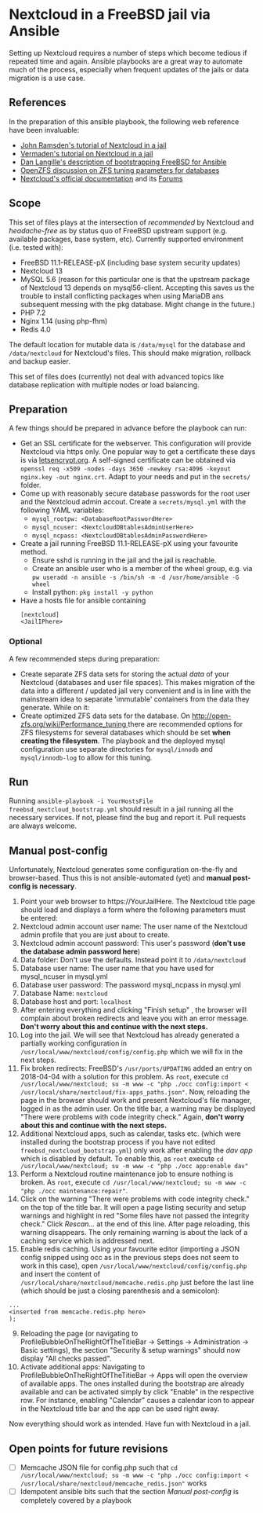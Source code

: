 ﻿# Nextcloud in a FreeBSD jail via Ansible
Setting up Nextcloud requires a number of steps which become tedious if repeated time and again. Ansible playbooks are a great way to automate much of the process, especially when frequent updates of the jails or data migration is a use case.

## References
In the preparation of this ansible playbook, the following web reference have been invaluable:
 - [John Ramsden's tutorial of Nextcloud in a jail](https://ramsdenj.com/2017/06/05/nextcloud-in-a-jail-on-freebsd.html)
 - [Vermaden's tutorial on Nextcloud in a jail](https://vermaden.wordpress.com/2018/04/04/nextcloud-13-on-freebsd/)
 - [Dan Langille's description of bootstrapping FreeBSD for Ansible](http://dan.langille.org/2013/12/22/creating-a-new-ansible-node/)
 - [OpenZFS discussion on ZFS tuning parameters for databases](http://open-zfs.org/wiki/Performance_tuning)
 - [Nextcloud's official documentation](https://docs.nextcloud.com/) and its [Forums](https://help.nextcloud.com/)

## Scope
This set of files plays at the intersection of _recommended_ by Nextcloud and _headache-free_ as by status quo of FreeBSD upstream support (e.g. available packages, base system, etc).
Currently supported environment (i.e. tested with):
 - FreeBSD 11.1-RELEASE-pX (including base system security updates)
 - Nextcloud 13
 - MySQL 5.6 (reason for this particular one is that the upstream package of Nextcloud 13 depends on mysql56-client. Accepting this saves us the trouble to install conflicting packages when using MariaDB ans subsequent messing with the pkg database. Might change in the future.)
 - PHP 7.2
 - Nginx 1.14 (using php-fhm)
 - Redis 4.0

The default location for mutable data is `/data/mysql` for the database and `/data/nextcloud` for Nextcloud's files. This should make migration, rollback and backup easier.

This set of files does (currently) not deal with advanced topics like database replication with multiple nodes or load balancing.

## Preparation
A few things should be prepared in advance before the playbook can run:
 - Get an SSL certificate for the webserver. This configuration will provide Nextcloud via https only. One popular way to get a certificate these days is via [letsencrypt.org](https://letsencrypt.org/). A self-signed certificate can be obtained via `openssl req -x509 -nodes -days 3650 -newkey rsa:4096 -keyout nginx.key -out nginx.crt`. Adapt to your needs and put in the `secrets/` folder.
 - Come up with reasonably secure database passwords for the root user and the Nextcloud admin accout. Create a `secrets/mysql.yml` with the following YAML variables:
   - `mysql_rootpw: <DatabaseRootPasswordHere>`
   - `mysql_ncuser: <NextcloudDBtablesAdminUserHere>`
   - `mysql_ncpass: <NextcloudDBtablesAdminPasswordHere>`
 - Create a jail running FreeBSD 11.1-RELEASE-pX using your favourite method.
   - Ensure sshd is running in the jail and the jail is reachable.
   - Create an ansible user who is a member of the wheel group, e.g. via `pw useradd -n ansible -s /bin/sh -m -d /usr/home/ansible -G wheel`
   - Install python: `pkg install -y python`
 - Have a hosts file for ansible containing
   ```
   [nextcloud]
   <JailIPhere>
   ```

### Optional
A few recommended steps during preparation:
- Create separate ZFS data sets for storing the actual *data* of your Nextcloud (databases and user file spaces). This makes migration of the data into a different / updated jail very convenient and is in line with the mainstream idea to separate 'immutable' containers from the data they generate. While on it:
- Create optimized ZFS data sets for the database. On [http://open-zfs.org/wiki/Performance_tuning
](http://open-zfs.org/wiki/Performance_tuning) there are recommended options for ZFS filesystems for several databases which should be set **when creating the filesystem**. The playbook and the deployed mysql configuration use separate directories for `mysql/innodb` and `mysql/innodb-log` to allow for this tuning.

## Run
Running `ansible-playbook -i YourHostsFile freebsd_nextcloud_bootstrap.yml` should result in a jail running all the necessary services. If not, please find the bug and report it. Pull requests are always welcome.

## Manual post-config
Unfortunately, Nextcloud generates some configuration on-the-fly and browser-based.
Thus this is not ansible-automated (yet) and **manual post-config is necessary**.
1. Point your web browser to https://YourJailHere. The Nextcloud title page should load and displays a form where the following parameters must be entered:
  1. Nextcloud admin account user name: The user name of the Nextcloud admin profile that you are just about to create.
  2. Nextcloud admin account password: This user's password (**don't use the database admin password here**)
  3. Data folder: Don't use the defaults. Instead point it to `/data/nextcloud`
  4. Database user name: The user name that you have used for mysql_ncuser in mysql.yml
  5. Database user password: The password mysql_ncpass in mysql.yml
  6. Database Name: `nextcloud`
  7. Database host and port: `localhost`
2. After entering everything and clicking "Finish setup" , the browser will complain about broken redirects and leave you with an error message. **Don't worry about this and continue with the next steps.**
3. Log into the jail. We will see that Nextcloud has already generated a partially working configuration in `/usr/local/www/nextcloud/config/config.php` which we will fix in the next steps.
4. Fix broken redirects: FreeBSD's `/usr/ports/UPDATING` added an entry on 2018-04-04 with a solution for this problem. As `root`, execute `cd /usr/local/www/nextcloud; su -m www -c "php ./occ config:import < /usr/local/share/nextcloud/fix-apps_paths.json"`. Now, reloading the page in the browser should work and present Nextcloud's file manager, logged in as the admin user. On the title bar, a warning may be displayed "There were problems with code integrity check." Again, **don't worry about this and continue with the next steps.**
5. Additional Nextcloud apps, such as calendar, tasks etc. (which were installed during the bootstrap process if you have not edited `freebsd_nextcloud_bootstrap.yml`) only work after enabling the _dav app_ which is disabled by default. To enable this, as `root` execute `cd /usr/local/www/nextcloud; su -m www -c "php ./occ app:enable dav"`
6. Perform a Nextcloud routine maintenance job to ensure nothing is broken. As `root`, execute `cd /usr/local/www/nextcloud; su -m www -c "php ./occ maintenance:repair"`.
7. Click on the warning "There were problems with code integrity check." on the top of the title bar. It will open a page listing security and setup warnings and highlight in red "Some files have not passed the integrity check." Click _Rescan..._ at the end of this line. After page reloading, this warning disappears. The only remaining warning is about the lack of a caching service which is addressed next.
8. Enable redis caching. Using your favourite editor (importing a JSON config snipped using occ as in the previous steps does not seem to work in this case), open `/usr/local/www/nextcloud/config/config.php` and insert the content of `/usr/local/share/nextcloud/memcache.redis.php` just before the last line (which should be just a closing parenthesis and a semicolon):
```
...
<inserted from memcache.redis.php here>
);
```
9. Reloading the page (or navigating to ProfileBubbleOnTheRightOfTheTitieBar -> Settings -> Administration -> Basic settings), the section "Security & setup warnings" should now display "All checks passed".
10. Activate additional apps: Navigating to ProfileBubbleOnTheRightOfTheTitieBar -> Apps will open the overview of available apps. The ones installed during the bootstrap are already available and can be activated simply by click "Enable" in the respective row. For instance, enabling "Calendar" causes a calendar icon to appear in the Nextcloud title bar and the app can be used right away.

Now everything should work as intended. Have fun with Nextcloud in a jail.

## Open points for future revisions
- [ ] Memcache JSON file for config.php such that `cd /usr/local/www/nextcloud; su -m www -c "php ./occ config:import < /usr/local/share/nextcloud/memcache_redis.json"` works
- [ ] Idempotent ansible bits such that the section _Manual post-config_ is completely covered by a playbook
